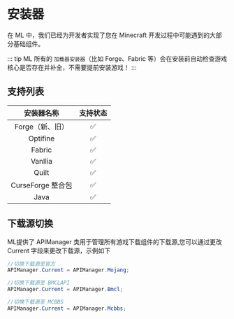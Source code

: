 ---
---

# 安装器
在 ML 中，我们已经为开发者实现了您在 Minecraft 开发过程中可能遇到的大部分基础组件。

::: tip
ML 所有的 `加载器安装器`（比如 Forge、Fabric 等）会在安装前自动检查游戏核心是否存在并补全，不需要提前安装游戏！
:::

## 支持列表

|安装器名称|支持状态|
|:------:|:----:|
|Forge（新、旧） |  ✅ |
|Optifine |  ✅ |
|Fabric |  ✅ |
|Vanllia |  ✅ |
|Quilt |  ✅ |
|CurseForge 整合包 |  ✅ |
|Java |  ✅ |

## 下载源切换
ML提供了 APIManager 类用于管理所有游戏下载组件的下载源,您可以通过更改 Current 字段来更改下载源，示例如下

``` C#
//切换下载源至官方
APIManager.Current = APIManager.Mojang;

//切换下载源至 BMCLAPI
APIManager.Current = APIManager.Bmcl;

//切换下载源至 MCBBS
APIManager.Current = APIManager.Mcbbs;
```